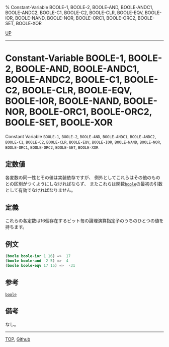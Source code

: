 % Constant-Variable BOOLE-1, BOOLE-2, BOOLE-AND, BOOLE-ANDC1, BOOLE-ANDC2, BOOLE-C1, BOOLE-C2, BOOLE-CLR, BOOLE-EQV, BOOLE-IOR, BOOLE-NAND, BOOLE-NOR, BOOLE-ORC1, BOOLE-ORC2, BOOLE-SET, BOOLE-XOR

[UP](12.2.html)  

---

# Constant-Variable **BOOLE-1, BOOLE-2, BOOLE-AND, BOOLE-ANDC1, BOOLE-ANDC2, BOOLE-C1, BOOLE-C2, BOOLE-CLR, BOOLE-EQV, BOOLE-IOR, BOOLE-NAND, BOOLE-NOR, BOOLE-ORC1, BOOLE-ORC2, BOOLE-SET, BOOLE-XOR**


Constant Variable `BOOLE-1`, `BOOLE-2`, `BOOLE-AND`, `BOOLE-ANDC1`,
`BOOLE-ANDC2`, `BOOLE-C1`, `BOOLE-C2`, `BOOLE-CLR`,
`BOOLE-EQV`, `BOOLE-IOR`, `BOOLE-NAND`, `BOOLE-NOR`,
`BOOLE-ORC1`, `BOOLE-ORC2`, `BOOLE-SET`, `BOOLE-XOR`


## 定数値

各変数の同一性とその値は実装依存ですが、
例外としてこれらはその他のものとの区別がつくようにしなければならず、
またこれらは関数[`boole`](12.2.boole.html)の最初の引数として有効でなければなりません。


## 定義

これらの各定数は16個存在するビット毎の論理演算指定子のうちのひとつの値を持ちます。


## 例文

```lisp
(boole boole-ior 1 16) =>  17
(boole boole-and -2 5) =>  4
(boole boole-eqv 17 15) =>  -31
```


## 参考

[`boole`](12.2.boole.html)


## 備考

なし。


---
[TOP](index.html),  [Github](https://github.com/nptcl/npt-japanese)

